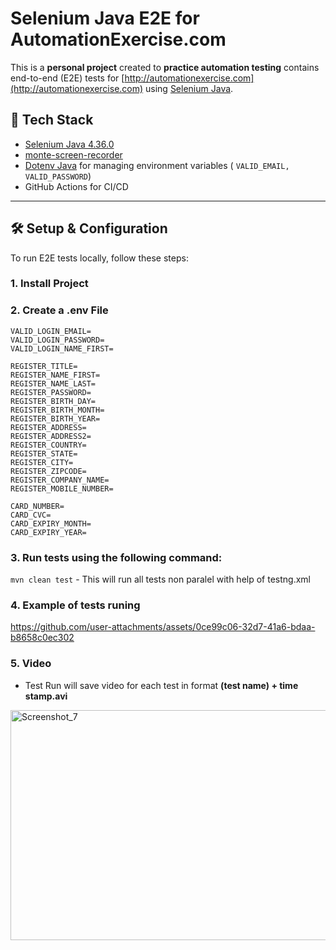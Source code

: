 # Selenium Java E2E for AutomationExercise.com

This is a **personal project** created to **practice automation testing** contains end-to-end (E2E) tests for [http://automationexercise.com](http://automationexercise.com) using [Selenium Java](https://mvnrepository.com/artifact/org.seleniumhq.selenium/selenium-java).

## 🧰 Tech Stack

- [Selenium Java 4.36.0 ](https://mvnrepository.com/artifact/org.seleniumhq.selenium/selenium-java)
- [monte-screen-recorder]("https://mvnrepository.com/artifact/com.github.stephenc.monte/monte-screen-recorder"")
- [Dotenv Java](https://mvnrepository.com/artifact/io.github.cdimascio/dotenv-java) for managing environment variables (  ```VALID_EMAIL, VALID_PASSWORD```)
- GitHub Actions for CI/CD

---
## 🛠 Setup & Configuration

To run E2E tests locally, follow these steps:
### 1. Install Project

### 2. Create a .env File
```
VALID_LOGIN_EMAIL=
VALID_LOGIN_PASSWORD=
VALID_LOGIN_NAME_FIRST=

REGISTER_TITLE=
REGISTER_NAME_FIRST=
REGISTER_NAME_LAST=
REGISTER_PASSWORD=
REGISTER_BIRTH_DAY=
REGISTER_BIRTH_MONTH=
REGISTER_BIRTH_YEAR=
REGISTER_ADDRESS=
REGISTER_ADDRESS2=
REGISTER_COUNTRY=
REGISTER_STATE=
REGISTER_CITY=
REGISTER_ZIPCODE=
REGISTER_COMPANY_NAME=
REGISTER_MOBILE_NUMBER=

CARD_NUMBER=
CARD_CVC=
CARD_EXPIRY_MONTH=
CARD_EXPIRY_YEAR=

```

### 3. Run tests using the following command:
```mvn clean test``` - This will run all tests non paralel with help of testng.xml

### 4. Example of tests runing
https://github.com/user-attachments/assets/0ce99c06-32d7-41a6-bdaa-b8658c0ec302

### 5. Video
- Test Run will save video for each test in format <b>(test name) + time stamp.avi </b>

<img width="843" height="368" alt="Screenshot_7" src="https://github.com/user-attachments/assets/794b3ad9-2e7a-4b08-a454-afd19cb91fd6" />
